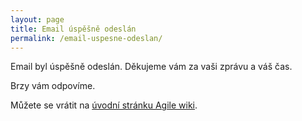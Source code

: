 ```yaml
---
layout: page
title: Email úspěšně odeslán
permalink: /email-uspesne-odeslan/
---
```


Email byl úspěšně odeslán. Děkujeme vám za vaši zprávu a váš čas.

Brzy vám odpovíme.

Můžete se vrátit na [úvodní stránku Agile wiki](/).
